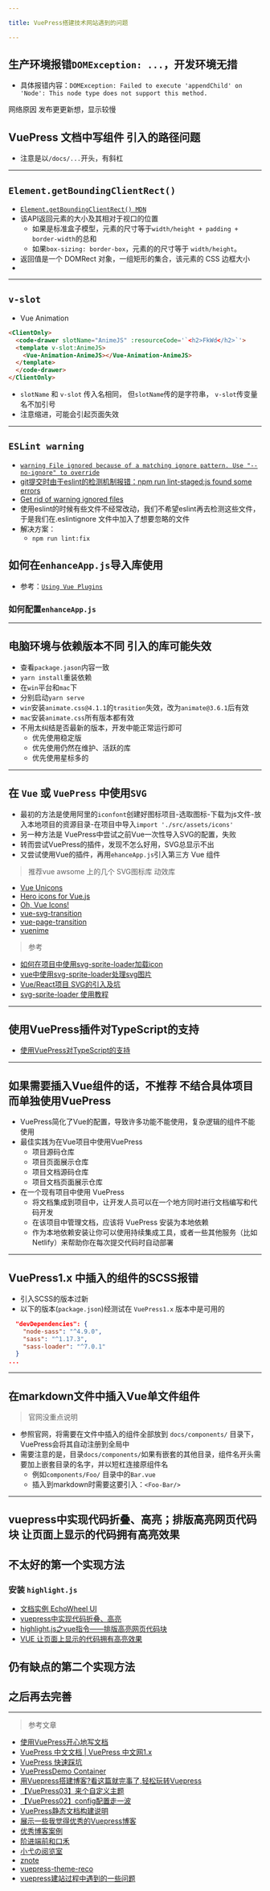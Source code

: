 ```yaml
---

title: VuePress搭建技术网站遇到的问题

---
```

## 生产环境报错`DOMException: ...`，开发环境无措

- 具体报错内容：`DOMException: Failed to execute 'appendChild' on 'Node': This node type does not support this method.`

网络原因 发布更更新想，显示较慢

## VuePress 文档中写组件 引入的路径问题

- 注意是以`/docs/...`开头，有斜杠

---

## `Element.getBoundingClientRect()`

- [`Element.getBoundingClientRect() MDN`](https://developer.mozilla.org/zh-CN/docs/Web/API/Element/getBoundingClientRect/)
- 该API返回元素的大小及其相对于视口的位置
    - 如果是标准盒子模型，元素的尺寸等于`width/height + padding + border-width`的总和
    - 如果`box-sizing: border-box`，元素的的尺寸等于 `width/height`。
- 返回值是一个 DOMRect 对象，一组矩形的集合，该元素的 CSS 边框大小
-

---

## `v-slot`

- Vue Animation

```html
<ClientOnly>
  <code-drawer slotName="AnimeJS" :resourceCode='`<h2>FkWd</h2>`'>
  <template v-slot:AnimeJS>
    <Vue-Animation-AnimeJS></Vue-Animation-AnimeJS>
  </template>
  </code-drawer>
</ClientOnly>
```

- `slotName` 和 `v-slot` 传入名相同， 但`slotName`传的是字符串， `v-slot`传变量名不加引号
- 注意缩进，可能会引起页面失效

---

## `ESLint warning`

- [`warning File ignored because of a matching ignore pattern. Use "--no-ignore" to override`](https://www.cnblogs.com/lyt0207/p/14078316.html)
- [git提交时由于eslint的检测机制报错：npm run lint-staged:js found some errors](https://blog.csdn.net/ThisEqualThis/article/details/101011352/)
- [Get rid of warning ignored files](https://www.gitmemory.com/issue/eslint/eslint/12249/540678970/)
- 使用eslint的时候有些文件不经常改动，我们不希望eslint再去检测这些文件，于是我们在.eslintignore 文件中加入了想要忽略的文件
- 解决方案：
    - `npm run lint:fix`

## 如何在`enhanceApp.js`导入库使用

- 参考：[`Using Vue Plugins`](https://vuepress-examples.netlify.app/demos/plugins/)

### 如何配置`enhanceApp.js`

---

## 电脑环境与依赖版本不同 引入的库可能失效

- 查看`package.jason`内容一致
- `yarn install`重装依赖
- 在`win`平台和`mac`下
- 分别启动`yarn serve`
- `win`安装`animate.css@4.1.1`的`trasition`失效，改为`animate@3.6.1`后有效
- `mac`安装`animate.css`所有版本都有效
- 不用太纠结是否最新的版本，开发中能正常运行即可
    - 优先使用稳定版
    - 优先使用仍然在维护、活跃的库
    - 优先使用星标多的

---

## 在 `Vue` 或 `VuePress` 中使用`SVG`

- 最初的方法是使用阿里的`iconfont`创建好图标项目-选取图标-下载为js文件-放入本地项目的资源目录-在项目中导入`import './src/assets/icons'`
- 另一种方法是 VuePress中尝试之前Vue一次性导入SVG的配置，失败
- 转而尝试VuePress的插件，发现不怎么好用，SVG总显示不出
- 又尝试使用Vue的插件，再用`ehanceApp.js`引入第三方 Vue 组件

> 推荐vue awsome 上的几个 SVG图标库 动效库

- [Vue Unicons](https://antonreshetov.github.io/vue-unicons/)
- [Hero icons for Vue.js](https://vue-hero-icons.netlify.app/)
- [Oh, Vue Icons!](https://oh-vue-icons.vercel.app/cn/)
- [vue-svg-transition](https://github.com/kai-oswald/vue-svg-transition)
- [vue-page-transition](https://github.com/Orlandster/vue-page-transition/)
- [vuenime](https://github.com/denisinvader/vuenime/)

> 参考

- [如何在项目中使用svg-sprite-loader加载icon](https://zhuanlan.zhihu.com/p/166668298)
- [vue中使用svg-sprite-loader处理svg图片](https://blog.csdn.net/qq_26769677/article/details/107475803/)
- [Vue/React项目 SVG的引入及坑](https://www.jianshu.com/p/7894d75a5f4a/)
- [svg-sprite-loader 使用教程](https://www.jianshu.com/p/70f9c9268c83/)

---

## 使用VuePress插件对TypeScript的支持

- [使用VuePress对TypeScript的支持](https://zhuanlan.zhihu.com/p/222031275)

---

## 如果需要插入Vue组件的话，不推荐 不结合具体项目而单独使用VuePress

- VuePress简化了Vue的配置，导致许多功能不能使用，复杂逻辑的组件不能使用
- 最佳实践为在Vue项目中使用VuePress
    - 项目源码仓库
    - 项目页面展示仓库
    - 项目文档源码仓库
    - 项目文档页面展示仓库
- 在一个现有项目中使用 VuePress
    - 将文档集成到项目中，让开发人员可以在一个地方同时进行文档编写和代码开发
    - 在该项目中管理文档，应该将 VuePress 安装为本地依赖
    - 作为本地依赖安装让你可以使用持续集成工具，或者一些其他服务（比如 Netlify）来帮助你在每次提交代码时自动部署

---

## VuePress1.x 中插入的组件的SCSS报错

- 引入SCSS的版本过新
- 以下的版本(`package.json`)经测试在 `VuePress1.x` 版本中是可用的

```json
  "devDependencies": {
    "node-sass": "^4.9.0",
    "sass": "^1.17.3",
    "sass-loader": "^7.0.1"
  }
...
```

---

## 在markdown文件中插入Vue单文件组件

> 官网没重点说明

- 参照官网，将需要在文件中插入的组件全部放到 `docs/components/` 目录下，VuePress会将其自动注册到全局中
- 需要注意的是，目录`docs/components/`如果有嵌套的其他目录，组件名开头需要加上嵌套目录的名字，并以短杠连接原组件名
    - 例如`components/Foo/` 目录中的`Bar.vue`
    - 插入到markdown时需要这要引入：`<Foo-Bar/>`

---

## vuepress中实现代码折叠、高亮；排版高亮网页代码块 让页面上显示的代码拥有高亮效果

## 不太好的第一个实现方法

### 安装 `highlight.js`

- [文档实例 EchoWheel UI](https://zyqq.github.io/wheel/components/button.html)
- [vuepress中实现代码折叠、高亮](https://zhuanlan.zhihu.com/p/70474479/)
- [highlight.js之vue指令——排版高亮网页代码块](https://blog.csdn.net/littlebearGreat/article/details/81131463/)
- [VUE 让页面上显示的代码拥有高亮效果](https://blog.csdn.net/qq_41883423/article/details/105562063)

## 仍有缺点的第二个实现方法

## 之后再去完善

---

> 参考文章

- [使用VuePress开心地写文档](https://juejin.cn/post/6844903881248342023)
- [VuePress 中文文档 | VuePress 中文网1.x](https://www.vuepress.cn/)
- [VuePress 快速踩坑](https://zhuanlan.zhihu.com/p/36116211、)
- [VuePressDemo Container](https://calebman.github.io/vuepress-plugin-demo-container/zh/started.html#%E5%AE%89%E8%A3%85、)
- [用Vuepress搭建博客?看这篇就完事了,轻松玩转Vuepress](https://segmentfault.com/a/1190000021096838)
- [【VuePress03】来个自定义主题](https://www.jianshu.com/p/7cc7f3f7cae9)
- [【VuePress02】config配置走一波](https://www.jianshu.com/p/dc255c81de9c)
- [VuePress静态文档构建说明](https://juejin.cn/post/6855129006036123656)
- [展示一些我觉得优秀的Vuepress博客](https://lovelijunyi.gitee.io/posts/169.html)
- [优秀博客案例](https://vuepress-theme-reco.recoluan.com/views/other/theme-example.html)
- [阶进端前和口禾](http://file.jing999.cn/)
- [小弋の阅览室](https://lovelijunyi.gitee.io/blog/views/%E5%89%8D%E7%AB%AF/JavaScript/02.JavaScript%E6%93%8D%E4%BD%9C.html#jquery%E6%93%8D%E4%BD%9Cdom/)
- [znote](https://zpj80231.gitee.io/znote/)
- [vuepress-theme-reco](https://vuepress-theme-reco.recoluan.com/)
- [vuepress建站过程中遇到的一些问题](https://cloud.tencent.com/developer/article/1733783)
